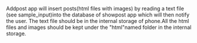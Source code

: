 Addpost app will insert posts(html files with images) by reading a text file (see sample_input)into the database of showpost app which will then notify the user.
The text file should be in the internal storage of phone.All the html files and images should be kept under the "html"named folder in the internal storage.
